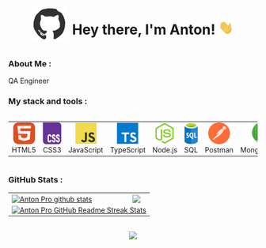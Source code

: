 <div id="header" align="center">

<div style="display: flex; align-items: center; justify-content: center; gap: 10px;">
<img src="./assets/github.gif" width="70"/>
<h1>
Hey there, I'm Anton! <img src="./assets/giphy.gif" width="30px" alt="GIF">
</h1>
</div>

</div>
  
### About Me :

QA Engineer

### My stack and tools :

<div style="display: flex; align-items: flex-start; align: center">
<table align="center">
  <tr>
     <td align="center"  width="88">
         <img src="./images/01-html5.svg" alt="HTML5" width="44" height="44"/>
      <br>HTML5
    </td>
    <td align="center" width="88">
        <img src="./images/02-css3.svg" alt="CSS3" width="44" height="44"/>
      <br>CSS3
    </td>
<td align="center" width="88">
         <img src="./images/03-javascript.svg" alt="JS" width="44" height="44"/>
      <br>JavaScript
    </td>
    <td align="center" width="88">
        <img src="./images/04-typescript.svg" alt="TS" width="44" height="44"/>
      <br>TypeScript
    </td>
    <td align="center" width="88">
      <img src="./images/08-nodejs.svg" alt="Node.js" width="44" height="44"/>
      <br>Node.js
    </td>
        <td align="center" width="88">
       <img src="./images/09-sql.svg" alt="SQL" width="44" height="44"/>
      <br>SQL
      </td>
    <td align="center" width="88">
        <img src="./images/14-postman.svg" alt="Postman" width="44" height="44"/>
      <br>Postman
    </td>
      <td align="center" width="88">
        <img src="./images/15-mongodb.svg" alt="MongoDB" width="44" height="44"/>
      <br>MongoDB
     </td>
     <td align="center" width="88">
        <img src="./images/16-git.svg" alt="Git" width="44" height="44"/>
      <br>Git
    </td>
  <td align="center" width="88">
        <img src="./images/17-vscode.svg" alt="Visual Studio Code" width="44" height="44"/>
      <br>VSCode
     </td>
</table>
</div>

### GitHub Stats :

<table align="center">
  <tr>
  <td>
  <a href="https://github.com/tonyparkerov/github-readme-stats"><img align="center" src="https://github-readme-stats.vercel.app/api?username=tonyparkerov&show_icons=true&include_all_commits=true&theme=buefy&hide_border=true" alt="Anton Pro github stats" /></a>
  </td>
  <td>
  <a href="https://github.com/tonyparkerov/github-readme-stats"><img align="center" src="https://github-readme-stats.vercel.app/api/top-langs/?username=tonyparkerov&layout=compact&theme=buefy&hide_border=true" /></a>
  </td>
  </tr>
  <tr>
  <td colspan=2 align="center">
  <a href="https://git.io/streak-stats"> <img src="http://github-readme-streak-stats.herokuapp.com?user=tonyparkerov&hide_border=true&background=f6f8fa&currStreakLabel=000000&date_format=j%20M%5B%20Y%5D" alt="Anton Pro GitHub Readme Streak Stats" /> </a>
  </td>
  </tr>
</table>
  
<br>

<div align="center">
<a href="https://u8views.com/github/tonyparkerov"><img src="https://u8views.com/api/v1/github/profiles/14942194/views/day-week-month-total-count.svg"></a>
</div>